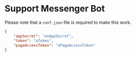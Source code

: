 # Support Messenger Bot

Please note that a ```conf.json``` file is required to make this work.

```json
{
    "appSecret": "anAppSecret",
    "token": "aToken",
    "pageAccessToken": "aPageAccessToken"
}
```